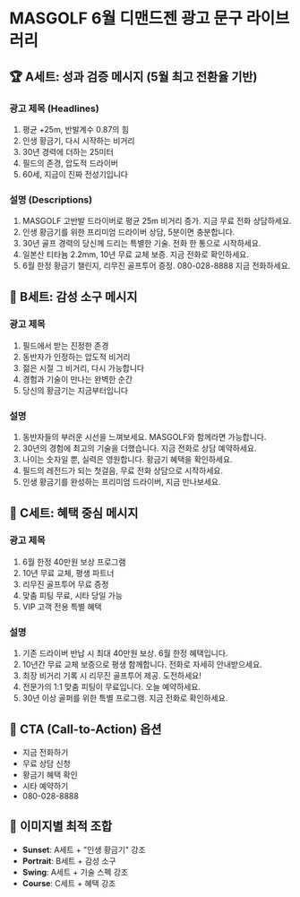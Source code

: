 # MASGOLF 6월 디맨드젠 광고 문구 라이브러리

## 🏆 A세트: 성과 검증 메시지 (5월 최고 전환율 기반)

### 광고 제목 (Headlines)
1. 평균 +25m, 반발계수 0.87의 힘
2. 인생 황금기, 다시 시작하는 비거리
3. 30년 경력에 더하는 25미터
4. 필드의 존경, 압도적 드라이버
5. 60세, 지금이 진짜 전성기입니다

### 설명 (Descriptions)
1. MASGOLF 고반발 드라이버로 평균 25m 비거리 증가. 지금 무료 전화 상담하세요.
2. 인생 황금기를 위한 프리미엄 드라이버 상담, 5분이면 충분합니다.
3. 30년 골프 경력의 당신께 드리는 특별한 기술. 전화 한 통으로 시작하세요.
4. 일본산 티타늄 2.2mm, 10년 무료 교체 보증. 지금 전화로 확인하세요.
5. 6월 한정 황금기 챌린지, 리무진 골프투어 증정. 080-028-8888 지금 전화하세요.

## 🥇 B세트: 감성 소구 메시지

### 광고 제목
1. 필드에서 받는 진정한 존경
2. 동반자가 인정하는 압도적 비거리
3. 젊은 시절 그 비거리, 다시 가능합니다
4. 경험과 기술이 만나는 완벽한 순간
5. 당신의 황금기는 지금부터입니다

### 설명
1. 동반자들의 부러운 시선을 느껴보세요. MASGOLF와 함께라면 가능합니다.
2. 30년의 경험에 최고의 기술을 더했습니다. 지금 전화로 상담 예약하세요.
3. 나이는 숫자일 뿐, 실력은 영원합니다. 황금기 혜택을 확인하세요.
4. 필드의 레전드가 되는 첫걸음, 무료 전화 상담으로 시작하세요.
5. 인생 황금기를 완성하는 프리미엄 드라이버, 지금 만나보세요.

## 🎯 C세트: 혜택 중심 메시지

### 광고 제목
1. 6월 한정 40만원 보상 프로그램
2. 10년 무료 교체, 평생 파트너
3. 리무진 골프투어 무료 증정
4. 맞춤 피팅 무료, 시타 당일 가능
5. VIP 고객 전용 특별 혜택

### 설명
1. 기존 드라이버 반납 시 최대 40만원 보상. 6월 한정 혜택입니다.
2. 10년간 무료 교체 보증으로 평생 함께합니다. 전화로 자세히 안내받으세요.
3. 최장 비거리 기록 시 리무진 골프투어 제공. 도전하세요!
4. 전문가의 1:1 맞춤 피팅이 무료입니다. 오늘 예약하세요.
5. 30년 이상 골퍼를 위한 특별 프로그램. 지금 전화로 확인하세요.

## 📱 CTA (Call-to-Action) 옵션
- 지금 전화하기
- 무료 상담 신청
- 황금기 혜택 확인
- 시타 예약하기
- 080-028-8888

## 🎨 이미지별 최적 조합
- **Sunset**: A세트 + "인생 황금기" 강조
- **Portrait**: B세트 + 감성 소구
- **Swing**: A세트 + 기술 스펙 강조
- **Course**: C세트 + 혜택 강조
